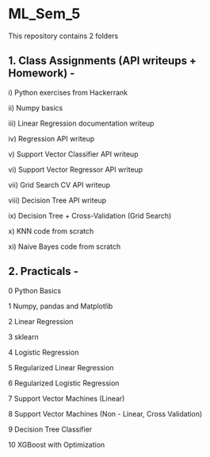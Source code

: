 # ML_Sem_5

This repository contains 2 folders

## 1. Class Assignments (API writeups + Homework) - 

i) Python exercises from Hackerrank

ii) Numpy basics

iii) Linear Regression documentation writeup

iv) Regression API writeup

v) Support Vector Classifier API writeup

vi) Support Vector Regressor API writeup

vii) Grid Search CV API writeup

viii) Decision Tree API writeup

ix) Decision Tree + Cross-Validation (Grid Search)

x) KNN code from scratch

xi) Naive Bayes code from scratch

## 2. Practicals - 

0 Python Basics

1 Numpy, pandas and Matplotlib

2 Linear Regression

3 sklearn

4 Logistic Regression

5 Regularized Linear Regression

6 Regularized Logistic Regression

7 Support Vector Machines (Linear)

8 Support Vector Machines (Non - Linear, Cross Validation)

9 Decision Tree Classifier

10 XGBoost with Optimization 
